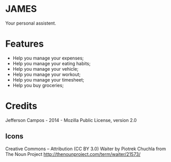 # JAMES

Your personal assistent.

# Features

* Help you manage your expenses;
* Help you manage your eating habits;
* Help you manage your vehicle;
* Help you manage your workout;
* Help you manage your timesheet;
* Help you buy groceries;

# Credits

Jefferson Campos - 2014 - Mozilla Public License, version 2.0

## Icons

Creative Commons – Attribution (CC BY 3.0)
Waiter by Piotrek Chuchla from The Noun Project
http://thenounproject.com/term/waiter/21573/
